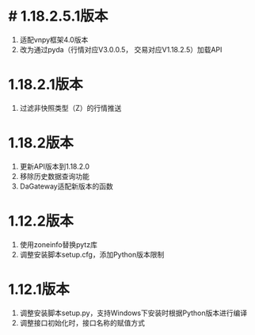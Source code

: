 # # 1.18.2.5.1版本

1. 适配vnpy框架4.0版本
2. 改为通过pyda（行情对应V3.0.0.5， 交易对应V1.18.2.5）加载API

# 1.18.2.1版本

1. 过滤非快照类型（Z）的行情推送

# 1.18.2版本

1. 更新API版本到1.18.2.0
2. 移除历史数据查询功能
3. DaGateway适配新版本的函数

# 1.12.2版本

1. 使用zoneinfo替换pytz库
2. 调整安装脚本setup.cfg，添加Python版本限制

# 1.12.1版本

1. 调整安装脚本setup.py，支持Windows下安装时根据Python版本进行编译
2. 调整接口初始化时，接口名称的赋值方式
